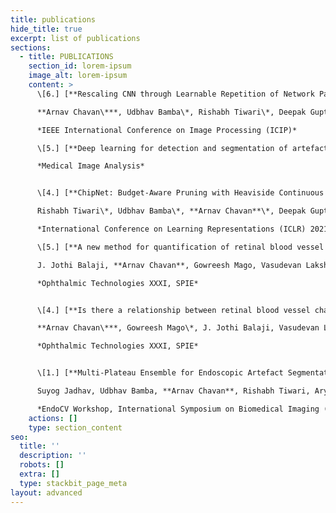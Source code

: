 ```yaml
---
title: publications
hide_title: true
excerpt: list of publications
sections:
  - title: PUBLICATIONS
    section_id: lorem-ipsum
    image_alt: lorem-ipsum
    content: >
      \[6.] [**Rescaling CNN through Learnable Repetition of Network Parameters**](https://arxiv.org/abs/2101.05650)  

      **Arnav Chavan\***, Udbhav Bamba\*, Rishabh Tiwari\*, Deepak Gupta\*  

      *IEEE International Conference on Image Processing (ICIP)*

      \[5.] [**Deep learning for detection and segmentation of artefact and disease instances in gastrointestinal endoscopy**](https://www.sciencedirect.com/science/article/pii/S1361841521000487)  

      *Medical Image Analysis*


      \[4.] [**ChipNet: Budget-Aware Pruning with Heaviside Continuous Approximations**](https://arxiv.org/abs/2102.07156)  

      Rishabh Tiwari\*, Udbhav Bamba\*, **Arnav Chavan**\*, Deepak Gupta\*  

      *International Conference on Learning Representations (ICLR) 2021*

      \[5.] [**A new method for quantification of retinal blood vessel characteristics**](https://www.spiedigitallibrary.org/conference-proceedings-of-spie/11623/1162320/A-new-method-for-quantification-of-retinal-blood-vessel-characteristics/10.1117/12.2576984.short)  

      J. Jothi Balaji, **Arnav Chavan**, Gowreesh Mago, Vasudevan Lakshminarayanan  

      *Ophthalmic Technologies XXXI, SPIE*


      \[4.] [**Is there a relationship between retinal blood vessel characteristics and ametropia?**](https://www.spiedigitallibrary.org/conference-proceedings-of-spie/11623/116231Z/Is-there-a-relationship-between-retinal-blood-vessel-characteristics-and/10.1117/12.2576987.short)  

      **Arnav Chavan\***, Gowreesh Mago\*, J. Jothi Balaji, Vasudevan Lakshminarayanan  

      *Ophthalmic Technologies XXXI, SPIE*


      \[1.] [**Multi-Plateau Ensemble for Endoscopic Artefact Segmentation and Detection**](https://arxiv.org/abs/2003.10129)  

      Suyog Jadhav, Udbhav Bamba, **Arnav Chavan**, Rishabh Tiwari, Aryan Raj  

      *EndoCV Workshop, International Symposium on Biomedical Imaging (ISBI) 2020*
    actions: []
    type: section_content
seo:
  title: ''
  description: ''
  robots: []
  extra: []
  type: stackbit_page_meta
layout: advanced
---
```


